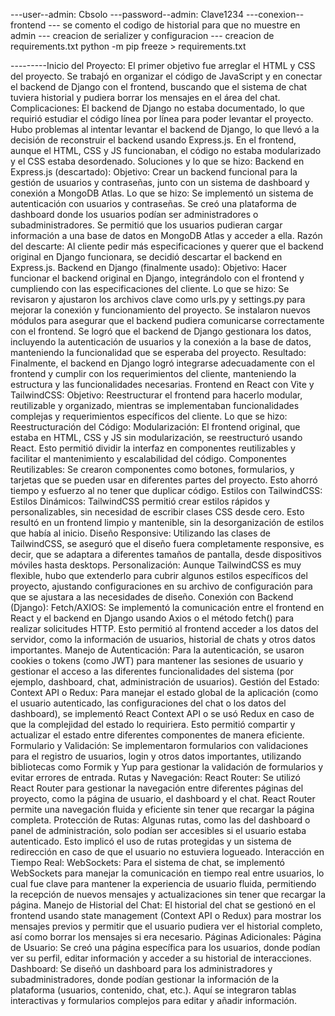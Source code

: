 ---user--admin: Cbsolo
---password--admin: Clave1234
---conexion--frontend
--- se comento el codigo de historial para que no muestre en admin
--- creacion de serializer y configuracion
--- creacion de requirements.txt python -m pip freeze > requirements.txt

---------Inicio del Proyecto:
El primer objetivo fue arreglar el HTML y CSS del proyecto.
Se trabajó en organizar el código de JavaScript y en conectar el backend de Django con el frontend, buscando que el sistema de chat tuviera historial y pudiera borrar los mensajes en el área del chat.
Complicaciones:
El backend de Django no estaba documentado, lo que requirió estudiar el código línea por línea para poder levantar el proyecto.
Hubo problemas al intentar levantar el backend de Django, lo que llevó a la decisión de reconstruir el backend usando Express.js.
En el frontend, aunque el HTML, CSS y JS funcionaban, el código no estaba modularizado y el CSS estaba desordenado.
Soluciones y lo que se hizo:
Backend en Express.js (descartado):
Objetivo:
Crear un backend funcional para la gestión de usuarios y contraseñas, junto con un sistema de dashboard y conexión a MongoDB Atlas.
Lo que se hizo:
Se implementó un sistema de autenticación con usuarios y contraseñas.
Se creó una plataforma de dashboard donde los usuarios podían ser administradores o subadministradores.
Se permitió que los usuarios pudieran cargar información a una base de datos en MongoDB Atlas y acceder a ella.
Razón del descarte:
Al cliente pedir más especificaciones y querer que el backend original en Django funcionara, se decidió descartar el backend en Express.js.
Backend en Django (finalmente usado):
Objetivo:
Hacer funcionar el backend original en Django, integrándolo con el frontend y cumpliendo con las especificaciones del cliente.
Lo que se hizo:
Se revisaron y ajustaron los archivos clave como urls.py y settings.py para mejorar la conexión y funcionamiento del proyecto.
Se instalaron nuevos módulos para asegurar que el backend pudiera comunicarse correctamente con el frontend.
Se logró que el backend de Django gestionara los datos, incluyendo la autenticación de usuarios y la conexión a la base de datos, manteniendo la funcionalidad que se esperaba del proyecto.
Resultado:
Finalmente, el backend en Django logró integrarse adecuadamente con el frontend y cumplir con los requerimientos del cliente, manteniendo la estructura y las funcionalidades necesarias.
Frontend en React con Vite y TailwindCSS:
Objetivo:
Reestructurar el frontend para hacerlo modular, reutilizable y organizado, mientras se implementaban funcionalidades complejas y requerimientos específicos del cliente.
Lo que se hizo:
Reestructuración del Código:
Modularización: El frontend original, que estaba en HTML, CSS y JS sin modularización, se reestructuró usando React. Esto permitió dividir la interfaz en componentes reutilizables y facilitar el mantenimiento y escalabilidad del código.
Componentes Reutilizables: Se crearon componentes como botones, formularios, y tarjetas que se pueden usar en diferentes partes del proyecto. Esto ahorró tiempo y esfuerzo al no tener que duplicar código.
Estilos con TailwindCSS:
Estilos Dinámicos: TailwindCSS permitió crear estilos rápidos y personalizables, sin necesidad de escribir clases CSS desde cero. Esto resultó en un frontend limpio y mantenible, sin la desorganización de estilos que había al inicio.
Diseño Responsive: Utilizando las clases de TailwindCSS, se aseguró que el diseño fuera completamente responsive, es decir, que se adaptara a diferentes tamaños de pantalla, desde dispositivos móviles hasta desktops.
Personalización: Aunque TailwindCSS es muy flexible, hubo que extenderlo para cubrir algunos estilos específicos del proyecto, ajustando configuraciones en su archivo de configuración para que se ajustara a las necesidades de diseño.
Conexión con Backend (Django):
Fetch/AXIOS: Se implementó la comunicación entre el frontend en React y el backend en Django usando Axios o el método fetch() para realizar solicitudes HTTP. Esto permitió al frontend acceder a los datos del servidor, como la información de usuarios, historial de chats y otros datos importantes.
Manejo de Autenticación: Para la autenticación, se usaron cookies o tokens (como JWT) para mantener las sesiones de usuario y gestionar el acceso a las diferentes funcionalidades del sistema (por ejemplo, dashboard, chat, administración de usuarios).
Gestión del Estado:
Context API o Redux: Para manejar el estado global de la aplicación (como el usuario autenticado, las configuraciones del chat o los datos del dashboard), se implementó React Context API o se usó Redux en caso de que la complejidad del estado lo requiriera. Esto permitió compartir y actualizar el estado entre diferentes componentes de manera eficiente.
Formulario y Validación: Se implementaron formularios con validaciones para el registro de usuarios, login y otros datos importantes, utilizando bibliotecas como Formik y Yup para gestionar la validación de formularios y evitar errores de entrada.
Rutas y Navegación:
React Router: Se utilizó React Router para gestionar la navegación entre diferentes páginas del proyecto, como la página de usuario, el dashboard y el chat. React Router permite una navegación fluida y eficiente sin tener que recargar la página completa.
Protección de Rutas: Algunas rutas, como las del dashboard o panel de administración, solo podían ser accesibles si el usuario estaba autenticado. Esto implicó el uso de rutas protegidas y un sistema de redirección en caso de que el usuario no estuviera logueado.
Interacción en Tiempo Real:
WebSockets: Para el sistema de chat, se implementó WebSockets para manejar la comunicación en tiempo real entre usuarios, lo cual fue clave para mantener la experiencia de usuario fluida, permitiendo la recepción de nuevos mensajes y actualizaciones sin tener que recargar la página.
Manejo de Historial del Chat: El historial del chat se gestionó en el frontend usando state management (Context API o Redux) para mostrar los mensajes previos y permitir que el usuario pudiera ver el historial completo, así como borrar los mensajes si era necesario.
Páginas Adicionales:
Página de Usuario: Se creó una página específica para los usuarios, donde podían ver su perfil, editar información y acceder a su historial de interacciones.
Dashboard: Se diseñó un dashboard para los administradores y subadministradores, donde podían gestionar la información de la plataforma (usuarios, contenido, chat, etc.). Aquí se integraron tablas interactivas y formularios complejos para editar y añadir información.
